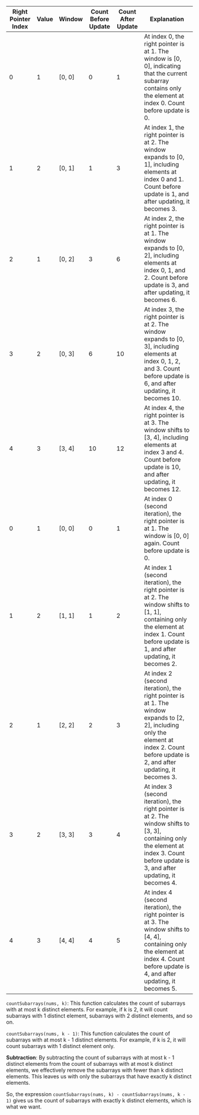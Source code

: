 | Right Pointer Index | Value | Window | Count Before Update | Count After Update | Explanation                                                                                                                                                                                |
| ------------------- | ----- | ------ | ------------------- | ------------------ | ------------------------------------------------------------------------------------------------------------------------------------------------------------------------------------------ |
| 0                   | 1     | [0, 0] | 0                   | 1                  | At index 0, the right pointer is at 1. The window is [0, 0], indicating that the current subarray contains only the element at index 0. Count before update is 0.                          |
| 1                   | 2     | [0, 1] | 1                   | 3                  | At index 1, the right pointer is at 2. The window expands to [0, 1], including elements at index 0 and 1. Count before update is 1, and after updating, it becomes 3.                      |
| 2                   | 1     | [0, 2] | 3                   | 6                  | At index 2, the right pointer is at 1. The window expands to [0, 2], including elements at index 0, 1, and 2. Count before update is 3, and after updating, it becomes 6.                  |
| 3                   | 2     | [0, 3] | 6                   | 10                 | At index 3, the right pointer is at 2. The window expands to [0, 3], including elements at index 0, 1, 2, and 3. Count before update is 6, and after updating, it becomes 10.              |
| 4                   | 3     | [3, 4] | 10                  | 12                 | At index 4, the right pointer is at 3. The window shifts to [3, 4], including elements at index 3 and 4. Count before update is 10, and after updating, it becomes 12.                     |
| 0                   | 1     | [0, 0] | 0                   | 1                  | At index 0 (second iteration), the right pointer is at 1. The window is [0, 0] again. Count before update is 0.                                                                            |
| 1                   | 2     | [1, 1] | 1                   | 2                  | At index 1 (second iteration), the right pointer is at 2. The window shifts to [1, 1], containing only the element at index 1. Count before update is 1, and after updating, it becomes 2. |
| 2                   | 1     | [2, 2] | 2                   | 3                  | At index 2 (second iteration), the right pointer is at 1. The window expands to [2, 2], including only the element at index 2. Count before update is 2, and after updating, it becomes 3. |
| 3                   | 2     | [3, 3] | 3                   | 4                  | At index 3 (second iteration), the right pointer is at 2. The window shifts to [3, 3], containing only the element at index 3. Count before update is 3, and after updating, it becomes 4. |
| 4                   | 3     | [4, 4] | 4                   | 5                  | At index 4 (second iteration), the right pointer is at 3. The window shifts to [4, 4], containing only the element at index 4. Count before update is 4, and after updating, it becomes 5. |

`countSubarrays(nums, k)`: This function calculates the count of subarrays with at most k distinct elements. For example, if k is 2, it will count subarrays with 1 distinct element, subarrays with 2 distinct elements, and so on.

`countSubarrays(nums, k - 1)`: This function calculates the count of subarrays with at most k - 1 distinct elements. For example, if k is 2, it will count subarrays with 1 distinct element only.

**Subtraction**: By subtracting the count of subarrays with at most k - 1 distinct elements from the count of subarrays with at most k distinct elements, we effectively remove the subarrays with fewer than k distinct elements. This leaves us with only the subarrays that have exactly k distinct elements.

So, the expression `countSubarrays(nums, k) - countSubarrays(nums, k - 1)` gives us the count of subarrays with exactly k distinct elements, which is what we want.
